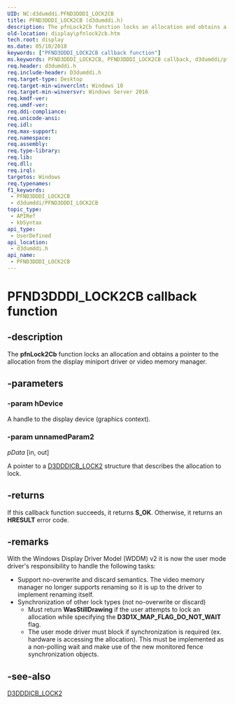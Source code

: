 ```yaml
---
UID: NC:d3dumddi.PFND3DDDI_LOCK2CB
title: PFND3DDDI_LOCK2CB (d3dumddi.h)
description: The pfnLock2Cb function locks an allocation and obtains a pointer to the allocation from the display miniport driver or video memory manager.
old-location: display\pfnlock2cb.htm
tech.root: display
ms.date: 05/10/2018
keywords: ["PFND3DDDI_LOCK2CB callback function"]
ms.keywords: PFND3DDDI_LOCK2CB, PFND3DDDI_LOCK2CB callback, d3dumddi/pfnLock2Cb, display.pfnlock2cb, pfnLock2Cb, pfnLock2Cb callback function [Display Devices]
req.header: d3dumddi.h
req.include-header: D3dumddi.h
req.target-type: Desktop
req.target-min-winverclnt: Windows 10
req.target-min-winversvr: Windows Server 2016
req.kmdf-ver: 
req.umdf-ver: 
req.ddi-compliance: 
req.unicode-ansi: 
req.idl: 
req.max-support: 
req.namespace: 
req.assembly: 
req.type-library: 
req.lib: 
req.dll: 
req.irql: 
targetos: Windows
req.typenames: 
f1_keywords:
 - PFND3DDDI_LOCK2CB
 - d3dumddi/PFND3DDDI_LOCK2CB
topic_type:
 - APIRef
 - kbSyntax
api_type:
 - UserDefined
api_location:
 - d3dumddi.h
api_name:
 - PFND3DDDI_LOCK2CB
---
```


# PFND3DDDI_LOCK2CB callback function


## -description

The <b>pfnLock2Cb</b> function locks an allocation and obtains a pointer to the allocation from the display miniport driver or video memory manager.

## -parameters

### -param hDevice

A handle to the display device (graphics context).

### -param unnamedParam2

*pData* [in, out]

A pointer to a <a href="/windows-hardware/drivers/ddi/d3dumddi/ns-d3dumddi-_d3dddicb_lock2">D3DDDICB_LOCK2</a> structure that describes the allocation to lock.

## -returns

If this callback function succeeds, it returns **S_OK**. Otherwise, it returns an **HRESULT** error code.

## -remarks

With the Windows Display Driver Model (WDDM) v2 it is now the user mode driver's responsibility to handle the following tasks:

<ul>
<li>Support no-overwrite and discard semantics. The video memory manager no longer supports renaming so it is up to the driver to implement renaming itself.</li>
<li>
Synchronization of other lock types (not no-overwrite or discard)

<ul>
<li>Must return <b>WasStillDrawing</b> if the user attempts to lock an allocation while specifying the <b>D3D1X_MAP_FLAG_DO_NOT_WAIT</b> flag.</li>
<li>The user mode driver must block if synchronization is required (ex. hardware is accessing the allocation). This must be implemented as a non-polling wait and make use of the new monitored fence synchronization objects.</li>
</ul>
</li>
</ul>

## -see-also

<a href="/windows-hardware/drivers/ddi/d3dumddi/ns-d3dumddi-_d3dddicb_lock2">D3DDDICB_LOCK2</a>

